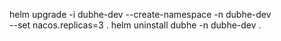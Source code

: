 helm upgrade -i dubhe-dev --create-namespace -n dubhe-dev \
--set nacos.replicas=3 .
helm uninstall dubhe -n dubhe-dev .